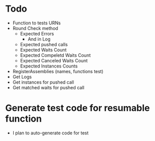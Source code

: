 ﻿# Todo
* Function to tests URNs
* Round Check method
	* Expected Errors
		* And in Log
	* Expected pushed calls
	* Expected Waits Count
	* Expected Compeletd Waits Count
	* Expected Canceled Waits Count
	* Expected Instances Counts
* RegisterAssemblies (names, functions test)
* Get Logs
* Get instances for pushed call
* Get matched waits for pushed call

# Generate test code for resumable function
* I plan to auto-generate code for test
